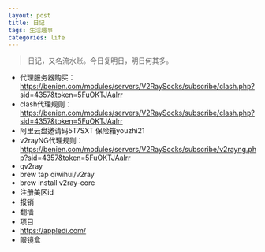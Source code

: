 ```yaml
---
layout: post
title: 日记
tags: 生活趣事
categories: life
---
```


> 日记，又名流水账。今日复明日，明日何其多。

* 代理服务器购买：https://benien.com/modules/servers/V2RaySocks/subscribe/clash.php?sid=4357&token=5FuOKTJAalrr
* clash代理规则：https://benien.com/modules/servers/V2RaySocks/subscribe/clash.php?sid=4357&token=5FuOKTJAalrr
* 阿里云盘邀请码5T7SXT 保险箱youzhi21
* v2rayNG代理规则：https://benien.com/modules/servers/V2RaySocks/subscribe/v2rayng.php?sid=4357&token=5FuOKTJAalrr
* qv2ray
* brew tap qiwihui/v2ray
* brew install v2ray-core
* 注册美区id
* 报销
* 翻墙
* 项目
* https://appledi.com/
* 眼镜盒
